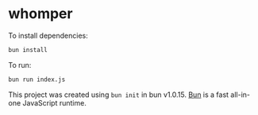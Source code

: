 # whomper

To install dependencies:

```bash
bun install
```

To run:

```bash
bun run index.js
```

This project was created using `bun init` in bun v1.0.15. [Bun](https://bun.sh) is a fast all-in-one JavaScript runtime.
